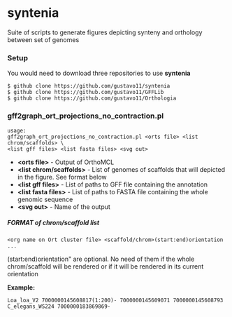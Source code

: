 # syntenia
Suite of scripts to generate figures depicting synteny and orthology between set of genomes


### Setup
You would need to download three repositories to use **syntenia**

```
$ github clone https://github.com/gustavo11/syntenia
$ github clone https://github.com/gustavo11/GFFLib
$ github clone https://github.com/gustavo11/Orthologia
```

### **gff2graph_ort_projections_no_contraction.pl**
```
usage:
gff2graph_ort_projections_no_contraction.pl <orts file> <list chrom/scaffolds> \
<list gff files> <list fasta files> <svg out>
```

* **\<orts file\>** -  Output of OrthoMCL
* **\<list chrom/scaffolds\>** - List of genomes of scaffolds that will depicted in the figure. See format below
* **\<list gff files\>** - List of paths to GFF file containing the annotation
* **\<list fasta files\>** - List of paths to FASTA file containing the whole genomic sequence
* **\<svg out\>** - Name of the output


##### FORMAT of chrom/scaffold list
```
<org name on Ort cluster file> <scaffold/chrom>(start:end)orientation ...
```
(start:end)orientation" are optional. No need of them if the whole chrom/scaffold will be rendered or if it will be rendered in its current orientation

**Example:**
```
Loa_loa_V2 7000000145608817(1:200)- 7000000145609071 7000000145608793
C_elegans_WS224 7000000183869869-
```


